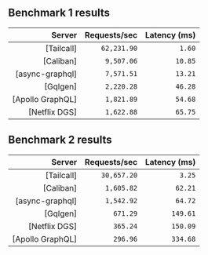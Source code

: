 ## Benchmark 1 results

<!-- PERFORMANCE_RESULTS_START_1 -->

| Server | Requests/sec | Latency (ms) |
|--------:|--------------:|--------------:|
| [Tailcall] | `62,231.90` | `1.60` |
| [Caliban] | `9,507.06` | `10.85` |
| [async-graphql] | `7,571.51` | `13.21` |
| [Gqlgen] | `2,220.28` | `46.28` |
| [Apollo GraphQL] | `1,821.89` | `54.68` |
| [Netflix DGS] | `1,622.88` | `65.75` |

<!-- PERFORMANCE_RESULTS_END_1 -->
## Benchmark 2 results

<!-- PERFORMANCE_RESULTS_START_2 -->

| Server | Requests/sec | Latency (ms) |
|--------:|--------------:|--------------:|
| [Tailcall] | `30,657.20` | `3.25` |
| [Caliban] | `1,605.82` | `62.21` |
| [async-graphql] | `1,542.92` | `64.72` |
| [Gqlgen] | `671.29` | `149.61` |
| [Netflix DGS] | `365.24` | `150.09` |
| [Apollo GraphQL] | `296.96` | `334.68` |

<!-- PERFORMANCE_RESULTS_END_2 -->
